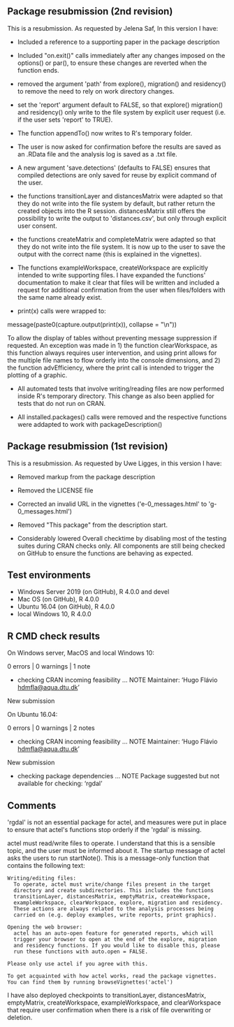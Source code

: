 ## Package resubmission (2nd revision)

This is a resubmission. As requested by Jelena Saf,
In this version I have:

* Included a reference to a supporting paper in the package
description

* Included "on.exit()" calls immediately after any changes
imposed on the options() or par(), to ensure these changes are
reverted when the function ends.

* removed the argument 'path' from explore(), migration() and
residency() to remove the need to rely on work directory changes.

* set the 'report' argument default to FALSE, so that explore()
migration() and residency() only write to the file system by
explicit user request (i.e. if the user sets 'report' to TRUE).

* The function appendTo() now writes to R's temporary folder.

* The user is now asked for confirmation before the results
are saved as an .RData file and the analysis log is saved as a
.txt file.

* A new argument 'save.detections' (defaults to FALSE) ensures
that compiled detections are only saved for reuse by explicit
command of the user.

* the functions transitionLayer and distancesMatrix were adapted
so that they do not write into the file system by default, but rather
return the created objects into the R session. distancesMatrix still
offers the possibility to write the output to 'distances.csv', but only
through explicit user consent.

* the functions createMatrix and completeMatrix were adapted so that
they do not write into the file system. It is now up to the user to
save the output with the correct name (this is explained in the vignettes).

* The functions exampleWorkspace, createWorkspace are explicitly 
intended to write supporting files. I have expanded the functions' 
documentation to make it clear that files will be written and
included a request for additional confirmation from the user when 
files/folders with the same name already exist.

* print(x) calls were wrapped to:

message(paste0(capture.output(print(x)), collapse = "\n"))

To allow the display of tables without preventing message
suppression if requested. An exception was made in 1) the function
clearWorkspace, as this function always requires user intervention,
and using print allows for the multiple file names to flow
orderly into the console dimensions, and 2) the function 
advEfficiency, where the print call is intended to trigger the
plotting of a graphic.

* All automated tests that involve writing/reading files are
now performed inside R's temporary directory. This change as also
been applied for tests that do not run on CRAN.

* All installed.packages() calls were removed and the respective
functions were addapted to work with packageDescription()


## Package resubmission (1st revision)

This is a resubmission. As requested by Uwe Ligges, 
in this version I have:

* Removed markup from the package description

* Removed the LICENSE file

* Corrected an invalid URL in the vignettes
('e-0_messages.html' to 'g-0_messages.html')

* Removed "This package" from the description start.

* Considerably lowered Overall checktime by disabling
most of the testing suites during CRAN checks only. 
All components are still being checked on GitHub to ensure
the functions are behaving as expected.

## Test environments

* Windows Server 2019 (on GitHub), R 4.0.0 and devel
* Mac OS (on GitHub), R 4.0.0
* Ubuntu 16.04 (on GitHub), R 4.0.0
* local Windows 10, R 4.0.0

## R CMD check results

On Windows server, MacOS and local Windows 10:

0 errors | 0 warnings | 1 note

* checking CRAN incoming feasibility ... NOTE
Maintainer: ‘Hugo Flávio <hdmfla@aqua.dtu.dk>’

New submission

On Ubuntu 16.04:

0 errors | 0 warnings | 2 notes

* checking CRAN incoming feasibility ... NOTE
Maintainer: ‘Hugo Flávio <hdmfla@aqua.dtu.dk>’

New submission

* checking package dependencies ... NOTE
Package suggested but not available for checking: ‘rgdal’

## Comments

'rgdal' is not an essential package for actel, and measures 
were put in place to ensure that actel's functions stop orderly
if the 'rgdal' is missing.

actel must read/write files to operate. I understand that this
is a sensible topic, and the user must be informed about it. The
startup message of actel asks the users to run startNote(). This
is a message-only function that contains the following text:

```
Writing/editing files:
  To operate, actel must write/change files present in the target 
  directory and create subdirectories. This includes the functions 
  transitionLayer, distancesMatrix, emptyMatrix, createWorkspace, 
  exampleWorkspace, clearWorkspace, explore, migration and residency. 
  These actions are always related to the analysis processes being 
  carried on (e.g. deploy examples, write reports, print graphics). 

Opening the web browser:
  actel has an auto-open feature for generated reports, which will 
  trigger your browser to open at the end of the explore, migration 
  and residency functions. If you would like to disable this, please 
  run these functions with auto.open = FALSE. 

Please only use actel if you agree with this.

To get acquainted with how actel works, read the package vignettes.
You can find them by running browseVignettes('actel')
```

I have also deployed checkpoints to transitionLayer, distancesMatrix,
emptyMatrix, createWorkspace, exampleWorkspace, and clearWorkspace 
that require user confirmation when there is a risk of file overwriting
or deletion.
